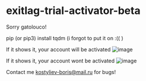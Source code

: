 # exitlag-trial-activator-beta
Sorry gatolouco!

pip (or pip3) install tqdm (i forgot to put it on :(( )

If it shows it, your account will be activated
![image](https://user-images.githubusercontent.com/90611639/138871579-00128ee9-a926-4845-9df7-9637176c5d2e.png)


If it shows it, your account wont be activated
![image](https://user-images.githubusercontent.com/90611639/138871538-5ebe38be-ec6d-4108-93c2-10175b098ad5.png)

Contact me kostyliev-boris@mail.ru for bugs!

